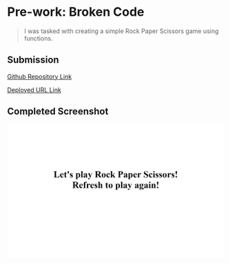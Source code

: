 # Pre-work: Broken Code

> I was tasked with creating a simple Rock Paper Scissors game using functions.

## Submission

[Github Repository Link](https://github.com/Seifenan/p2-practice-rpc-game) 

[Deployed URL Link](https://seifenan.github.io/p2-practice-rpc-game/) 

## Completed Screenshot

<img src="assets\images\Screenshot.png">